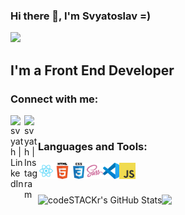 ### Hi there 👋, I'm Svyatoslav =)
![](https://komarev.com/ghpvc/?username=svyath)
<!--
**svyath/svyath** is a ✨ _special_ ✨ repository because its `README.md` (this file) appears on your GitHub profile.

Here are some ideas to get you started:

- 🔭 I’m currently working on ...
- 🌱 I’m currently learning ...
- 👯 I’m looking to collaborate on ...
- 🤔 I’m looking for help with ...
- 💬 Ask me about ...
- 📫 How to reach me: ...
- 😄 Pronouns: ...
- ⚡ Fun fact: ...
-->
## I'm a Front End Developer

### Connect with me:

[<img align="left" alt="svyath | LinkedIn" width="22px" src="https://cdn.jsdelivr.net/npm/simple-icons@v3/icons/linkedin.svg" />][linkedin]
[<img align="left" alt="svyath | Instagram" width="22px" src="https://cdn.jsdelivr.net/npm/simple-icons@v3/icons/instagram.svg" />][instagram]

<br />

### Languages and Tools:

<img align="left" alt="React" width="26px" src="https://raw.githubusercontent.com/github/explore/80688e429a7d4ef2fca1e82350fe8e3517d3494d/topics/react/react.png" />
<img align="left" alt="HTML5" width="26px" src="https://raw.githubusercontent.com/github/explore/80688e429a7d4ef2fca1e82350fe8e3517d3494d/topics/html/html.png" />
<img align="left" alt="CSS3" width="26px" src="https://raw.githubusercontent.com/github/explore/80688e429a7d4ef2fca1e82350fe8e3517d3494d/topics/css/css.png" />
<img align="left" alt="Sass" width="26px" src="https://raw.githubusercontent.com/github/explore/80688e429a7d4ef2fca1e82350fe8e3517d3494d/topics/sass/sass.png" />
<img align="left" alt="Visual Studio Code" width="26px" src="https://raw.githubusercontent.com/github/explore/80688e429a7d4ef2fca1e82350fe8e3517d3494d/topics/visual-studio-code/visual-studio-code.png" />
<img align="left" alt="JavaScript" width="26px" src="https://raw.githubusercontent.com/github/explore/80688e429a7d4ef2fca1e82350fe8e3517d3494d/topics/javascript/javascript.png" />


<br />
<br />
<br />
    <img align="left" alt="codeSTACKr's GitHub Stats" src="https://github-readme-stats.vercel.app/api?username=svyath&show_icons=true&theme=prussian" />
    <img align="left" src= "https://github-readme-stats.vercel.app/api/top-langs/?username=svyath&layout=compact&show_icons=true&theme=prussian" />
</details>

[linkedin]: https://www.linkedin.com/in/svyath/
[instagram]: https://www.instagram.com/svyathuzar/

